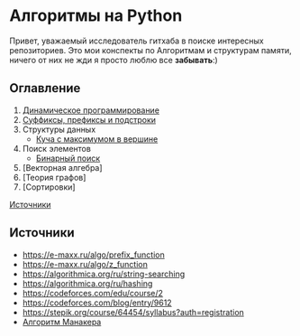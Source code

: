# Алгоритмы на Python
Привет, уважаемый исследователь гитхаба в поиске интересных репозиториев.
Это мои конспекты по Алгоритмам и структурам памяти, ничего от них не жди
я просто люблю все **забывать**:)

## Оглавление
1. [Динамическое программирование](Динамическое%20программирование/readme.md)
2. [Суффиксы, префиксы и подстроки](Суффиксы,%20префиксы%20и%20подстроки/readme.md)
3. Структуры данных
    + [Куча с максимумом в вершине](#max-heap)
4. Поиск элементов
    + [Бинарный поиск](#binary-search)
5. [Векторная алгебра]
6. [Теория графов]
7. [Сортировки]

[Источники](#sorces)


## <a name="sorces"></a> Источники
+ https://e-maxx.ru/algo/prefix_function
+ https://e-maxx.ru/algo/z_function
+ https://algorithmica.org/ru/string-searching
+ https://algorithmica.org/ru/hashing
+ https://codeforces.com/edu/course/2
+ https://codeforces.com/blog/entry/9612
+ https://stepik.org/course/64454/syllabus?auth=registration
+ [Алгоритм Манакера](https://neerc.ifmo.ru/wiki/index.php?title=Алгоритм_Манакера)

